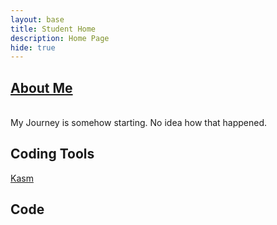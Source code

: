 ```yaml
---
layout: base
title: Student Home 
description: Home Page
hide: true
---
```

<head>
 <a href="index2.md"> 
   <h2>About Me</h2>
 </a>
</head>
<body>

<br>
My Journey is somehow starting. No idea how that happened.

## Coding Tools

<a href="https://kasm.nighthawkcodingsociety.com/">
Kasm
</a>

## Code

</body>